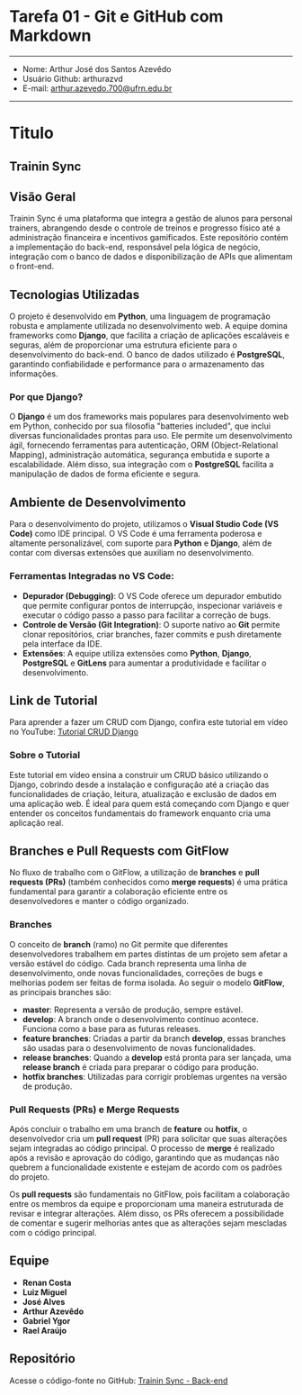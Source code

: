 # Tarefa 01 - Git e GitHub com Markdown
---
* Nome: Arthur José dos Santos Azevêdo
* Usuário Github: arthurazvd
* E-mail: arthur.azevedo.700@ufrn.edu.br
---

# Titulo

## Trainin Sync

## Visão Geral
Trainin Sync é uma plataforma que integra a gestão de alunos para personal trainers, abrangendo desde o controle de treinos e progresso físico até a administração financeira e incentivos gamificados. Este repositório contém a implementação do back-end, responsável pela lógica de negócio, integração com o banco de dados e disponibilização de APIs que alimentam o front-end.

## Tecnologias Utilizadas
O projeto é desenvolvido em **Python**, uma linguagem de programação robusta e amplamente utilizada no desenvolvimento web. A equipe domina frameworks como **Django**, que facilita a criação de aplicações escaláveis e seguras, além de proporcionar uma estrutura eficiente para o desenvolvimento do back-end. O banco de dados utilizado é **PostgreSQL**, garantindo confiabilidade e performance para o armazenamento das informações.

### Por que Django?
O **Django** é um dos frameworks mais populares para desenvolvimento web em Python, conhecido por sua filosofia "batteries included", que inclui diversas funcionalidades prontas para uso. Ele permite um desenvolvimento ágil, fornecendo ferramentas para autenticação, ORM (Object-Relational Mapping), administração automática, segurança embutida e suporte a escalabilidade. Além disso, sua integração com o **PostgreSQL** facilita a manipulação de dados de forma eficiente e segura.

## Ambiente de Desenvolvimento
Para o desenvolvimento do projeto, utilizamos o **Visual Studio Code (VS Code)** como IDE principal. O VS Code é uma ferramenta poderosa e altamente personalizável, com suporte para **Python** e **Django**, além de contar com diversas extensões que auxiliam no desenvolvimento.

### Ferramentas Integradas no VS Code:
- **Depurador (Debugging)**: O VS Code oferece um depurador embutido que permite configurar pontos de interrupção, inspecionar variáveis e executar o código passo a passo para facilitar a correção de bugs.
- **Controle de Versão (Git Integration)**: O suporte nativo ao **Git** permite clonar repositórios, criar branches, fazer commits e push diretamente pela interface da IDE.
- **Extensões**: A equipe utiliza extensões como **Python**, **Django**, **PostgreSQL** e **GitLens** para aumentar a produtividade e facilitar o desenvolvimento.

## Link de Tutorial
Para aprender a fazer um CRUD com Django, confira este tutorial em vídeo no YouTube: [Tutorial CRUD Django](https://www.youtube.com/watch?v=GGBzMpIAgz4)

### Sobre o Tutorial
Este tutorial em vídeo ensina a construir um CRUD básico utilizando o Django, cobrindo desde a instalação e configuração até a criação das funcionalidades de criação, leitura, atualização e exclusão de dados em uma aplicação web. É ideal para quem está começando com Django e quer entender os conceitos fundamentais do framework enquanto cria uma aplicação real.

## Branches e Pull Requests com GitFlow
No fluxo de trabalho com o GitFlow, a utilização de **branches** e **pull requests (PRs)** (também conhecidos como **merge requests**) é uma prática fundamental para garantir a colaboração eficiente entre os desenvolvedores e manter o código organizado.

### Branches
O conceito de **branch** (ramo) no Git permite que diferentes desenvolvedores trabalhem em partes distintas de um projeto sem afetar a versão estável do código. Cada branch representa uma linha de desenvolvimento, onde novas funcionalidades, correções de bugs e melhorias podem ser feitas de forma isolada. Ao seguir o modelo **GitFlow**, as principais branches são:

- **master**: Representa a versão de produção, sempre estável.
- **develop**: A branch onde o desenvolvimento contínuo acontece. Funciona como a base para as futuras releases.
- **feature branches**: Criadas a partir da branch **develop**, essas branches são usadas para o desenvolvimento de novas funcionalidades.
- **release branches**: Quando a **develop** está pronta para ser lançada, uma **release branch** é criada para preparar o código para produção.
- **hotfix branches**: Utilizadas para corrigir problemas urgentes na versão de produção.

### Pull Requests (PRs) e Merge Requests
Após concluir o trabalho em uma branch de **feature** ou **hotfix**, o desenvolvedor cria um **pull request** (PR) para solicitar que suas alterações sejam integradas ao código principal. O processo de **merge** é realizado após a revisão e aprovação do código, garantindo que as mudanças não quebrem a funcionalidade existente e estejam de acordo com os padrões do projeto.

Os **pull requests** são fundamentais no GitFlow, pois facilitam a colaboração entre os membros da equipe e proporcionam uma maneira estruturada de revisar e integrar alterações. Além disso, os PRs oferecem a possibilidade de comentar e sugerir melhorias antes que as alterações sejam mescladas com o código principal.

## Equipe
- **Renan Costa**
- **Luiz Miguel**  
- **José Alves**
- **Arthur Azevêdo**
- **Gabriel Ygor**
- **Rael Araújo**

## Repositório
Acesse o código-fonte no GitHub: [Trainin Sync - Back-end](https://github.com/RenanCDev/TraininSync-Back-end.git)

